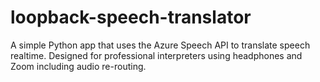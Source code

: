 # loopback-speech-translator
A simple Python app that uses the Azure Speech API to translate speech realtime. Designed for professional interpreters using headphones and Zoom including audio re-routing.
